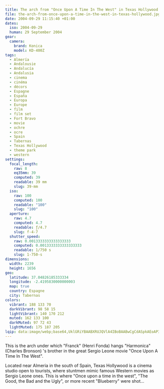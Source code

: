 ```yaml
---
title: The arch from "Once Upon A Time In The West" in Texas Hollywood
file: the-arch-from-once-upon-a-time-in-the-west-in-texas-hollywood.jpg
date: 2004-09-29 11:15:40 +01:00
dates:
  iso: 2004-09-29
  human: 29 September 2004
gear:
  camera:
    brand: Konica
    model: KD-400Z
tags:
  - Almería
  - Andalousie
  - Andalucía
  - Andalusia
  - cinema
  - cinéma
  - décors
  - Espagne
  - España
  - Europa
  - Europe
  - film
  - film set
  - Fort Bravo
  - movie
  - ochre
  - ocre
  - Spain
  - Tabernas
  - Texas Hollywood
  - theme park
  - western
settings:
  focal_length:
    raw: 8
    eq35mm: 39
    computed: 39
    readable: 39 mm
    slug: 39-mm
  iso:
    raw: 100
    computed: 100
    readable: "100"
    slug: "100"
  aperture:
    raw: 4.7
    computed: 4.7
    readable: ƒ/4.7
    slug: f-4-7
  shutter_speed:
    raw: 0.0013333333333333333
    computed: 0.0013333333333333333
    readable: 1/750 s
    slug: 1-750-s
dimensions:
  width: 2239
  height: 1656
geo:
  latitude: 37.04826185333334
  longitude: -2.4195830000000003
  map: true
  country: Espagne
  city: Tabernas
colors:
  vibrant: 188 133 70
  darkVibrant: 98 58 15
  lightVibrant: 140 170 212
  muted: 162 133 100
  darkMuted: 97 72 43
  lightMuted: 175 187 205
lqip: data:image/webp;base64,UklGRiYBAABXRUJQVlA4IBoBAABwCgCdASpkAEoAP3Gsx100rTG5qvlayzAuCWMAzB9T24JapqYpfPkrmIgcIzCF9Nb74KvSCmqZAhwBrb6SyWa874eJQSJTRit+xdtwUldXklFJ/I1JZF8Y8lWpAAD+s9DlrlXq8yq5P0uiqDcPadoGQRWD3u8jLDD/VJFIu4AtNPIPQ2Ng/DYq+VzBfU7YmTVnXFUEPMDM7lpj6351NmsbbHVYsU7Hcsm3ytEQSstSTHHrMjRr/euYwapm82oAhNAP0k0fz8RQFvLEBJ+JfBelm09sPie7hFpM/INcy+pSkC/GkN6d79+QIdGRJ1t3OdjQqyKgIYIU3AYvk7OFXiiC6xJsM3oDnOZUddgisRSi91O6/uWzNpOAAAA=
---
```


This is the arch under which "Franck" (Henri Fonda) hangs "Harmonica" (Charles Bronson) 's brother in the great Sergio Leone movie  "Once Upon A Time In The West".

Located near Almeria in the south of Spain, Texas Hollywood is a cinema studio open to tourists, where stuntmen mimic famous Western movies as Sergio Leone ones. This is where "Once upon a time in the west", "The Good, the Bad and the Ugly", or more recent "Blueberry" were shot...
